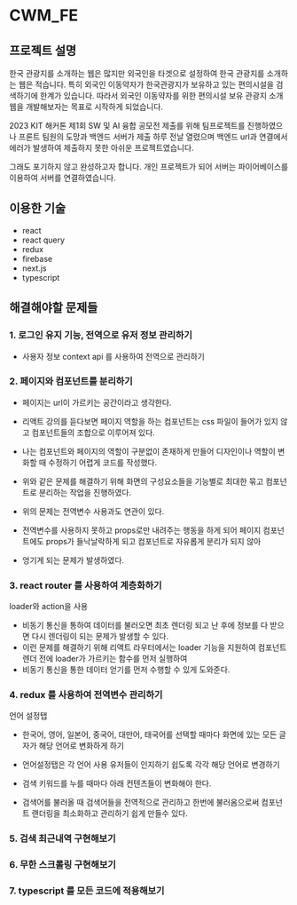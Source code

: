 # CWM_FE

## 프로젝트 설명

한국 관광지를 소개하는 웹은 많지만 외국인을 타겟으로 설정하여 한국 관광지를 소개하는 웹은 적습니다.
특히 외국인 이동약자가 한국관광지가 보유하고 있는 편의시설을 검색하기에 한계가 있습니다.
따라서 외국인 이동약자를 위한 편의시설 보유 관광지 소개 웹을 개발해보자는 목표로 시작하게 되었습니다.

2023 KIT 해커톤 제1회 SW 및 AI 융합 공모전 제출를 위해 팀프로젝트를 진행하였으나
프론트 팀원의 도망과 백엔드 서버가 제출 하루 전날 열렸으며 백엔드 url과 연결에서 에러가 발생하여 제출하지 못한 아쉬운 프로젝트였습니다.

그래도 포기하지 않고 완성하고자 합니다.
개인 프로젝트가 되어 서버는 파이어베이스를 이용하여 서버를 연결하였습니다.

## 이용한 기술

- react
- react query
- redux
- firebase
- next.js
- typescript

## 해결해야할 문제들

### 1. 로그인 유지 기능, 전역으로 유저 정보 관리하기

- 사용자 정보 context api 를 사용하여 전역으로 관리하기

### 2. 페이지와 컴포넌트를 분리하기

- 페이지는 url이 가르키는 공간이라고 생각한다.
- 리액트 강의를 듣다보면 페이지 역할을 하는 컴포넌트는 css 파일이 들어가 있지 않고 컴포넌트들의 조합으로 이루어져 있다.
- 나는 컴포넌트와 페이지의 역할이 구분없이 존재하게 만들어 디자인이나 역할이 변화할 때 수정하기 어렵게 코드를 작성했다.
- 위와 같은 문제를 해결하기 위해 화면의 구성요소들을 기능별로 최대한 묶고 컴포넌트로 분리하는 작업을 진행하였다.

- 위의 문제는 전역변수 사용과도 연관이 있다.
- 전역변수를 사용하지 못하고 props로만 내려주는 행동을 하게 되어 페이지 컴포넌트에도 props가 들낙날락하게 되고 컴포넌트로 자유롭게 분리가 되지 않아
- 엉기게 되는 문제가 발생하였다.

### 3. react router 를 사용하여 계층화하기

loader와 action을 사용

- 비동기 통신을 통하여 데이터를 불러오면 최초 렌더링 되고 난 후에 정보를 다 받으면 다시 렌더링이 되는 문제가 발생할 수 있다.
- 이런 문제를 해결하기 위해 리액트 라우터에서는 loader 기능을 지원하여 컴포넌트 렌더 전에 loader가 가르키는 함수를 먼저 실행하여
- 비동기 통신을 통한 데이터 얻기를 먼저 수행할 수 있게 도와준다.

### 4. redux 를 사용하여 전역변수 관리하기

언어 설정탭

- 한국어, 영어, 일본어, 중국어, 대만어, 태국어를 선택할 때마다 화면에 있는 모든 글자가 해당 언어로 변화하게 하기
- 언어설정탭은 각 언어 사용 유저들이 인지하기 쉽도록 각각 해당 언어로 변경하기

- 검색 키워드를 누를 때마다 아래 컨텐츠들이 변화해야 한다.
- 검색어를 불러올 때 검색어들을 전역적으로 관리하고 한번에 불러옴으로써 컴포넌트 랜더링을 최소화하고 관리하기 쉽게 만들수 있다.

### 5. 검색 최근내역 구현해보기

### 6. 무한 스크롤링 구현해보기

### 7. typescript 를 모든 코드에 적용해보기
